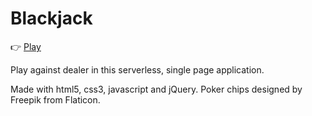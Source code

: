 # Blackjack
👉 [Play](https://jportella93.github.io/Blackjack/index.html)

Play against dealer in this serverless, single page application.

Made with html5, css3, javascript and jQuery.
Poker chips designed by Freepik from Flaticon.
